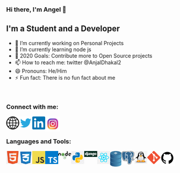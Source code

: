 ### Hi there, I'm Angel 👋

## I'm a Student and a Developer

- 🔭 I’m currently working on Personal Projects
- 🌱 I’m currently learning node js
- 👯 2020 Goals: Contribute more to Open Source projects
- 📫 How to reach me: twitter @AnjalDhakal2
- 😄 Pronouns: He/Him
- ⚡ Fun fact: There is no fun fact about me

<br />

### Connect with me:

[<img align="left" alt="anjaldhakal.com.np" width="35px" src="github/images/web.png" />][website]
[<img align="left" alt="Angel Dhakal | Twitter" width="35px" src="github/images/twitter.png" />][twitter]
[<img align="left" alt="Angel Dhakal | LinkedIn" width="35px" src="github/images/linkedin.png" />][linkedin]
[<img align="left" alt="Angel Dhakal | Instagram" width="40px" src="github/images/instagram.png" />][instagram]

<br />
<br />

### Languages and Tools:

[<img align="left" alt="html" width="35px" src="github/images/html5.png" />]()
[<img align="left" alt="Angel Dhakal | Twitter" width="35px" src="github/images/css3.png" />]()
[<img align="left" alt="Angel Dhakal | LinkedIn" width="35px" src="github/images/javascript.png" />]()
[<img align="left" alt="Angel Dhakal | Instagram" width="35px" src="github/images/typescript.png" />]()
[<img align="left" alt="Angel Dhakal | Instagram" width="35px" src="github/images/node.png" />]()
[<img align="left" alt="Angel Dhakal | Instagram" width="35px" src="github/images/python.png" />]()
[<img align="left" alt="Angel Dhakal | Instagram" width="35px" src="github/images/django.png" />]()
[<img align="left" alt="Angel Dhakal | Instagram" width="35px" src="github/images/react.png" />]()
[<img align="left" alt="Angel Dhakal | Instagram" width="30px" src="github/images/db.png" />]()
[<img align="left" alt="Angel Dhakal | Instagram" width="35px" src="github/images/postgres.png" />]()
[<img align="left" alt="Angel Dhakal | Instagram" width="35px" src="github/images/linux.png" />]()
[<img align="left" alt="Angel Dhakal | Instagram" width="35px" src="github/images/git.png" />]()
[<img align="left" alt="Angel Dhakal | Instagram" width="40px" src="github/images/gtihub.png" />]()

[website]: https://anjaldhakal.com.np
[twitter]: https://twitter.com/AnjalDhakal2
[instagram]: https://www.instagram.com/anjal_dkl/
[linkedin]: www.linkedin.com/in/angeldhakal
